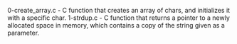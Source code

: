 0-create_array.c - C function that creates an array of chars, and initializes it with a specific char.
1-strdup.c - C function that returns a pointer to a newly allocated space in memory, which contains a copy of the string given as a parameter.
